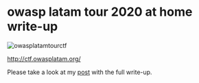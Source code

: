 # owasp latam tour 2020 at home write-up

![owasplatamtourctf](https://user-images.githubusercontent.com/17437230/84582143-b1681000-adbe-11ea-937c-5c4f632d3922.png)

http://ctf.owasplatam.org/

Please take a look at my [post](https://medium.com/@cxzero/owasp-latam-at-home-ctf-2020-write-up-81485800afcc) with the full write-up.
